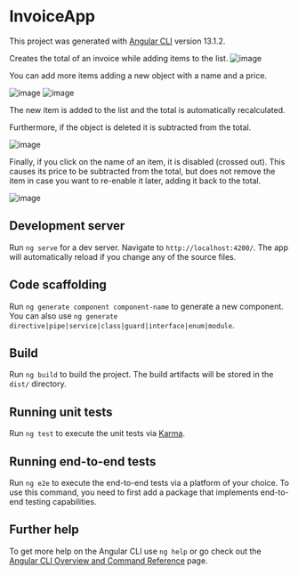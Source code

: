 # InvoiceApp

This project was generated with [Angular CLI](https://github.com/angular/angular-cli) version 13.1.2.

Creates the total of an invoice while adding items to the list. ![image](https://user-images.githubusercontent.com/44347390/148699302-b52f6243-afc8-4969-b89d-e0ec17529a99.png)

You can add more items adding a new object with a name and a price.

![image](https://user-images.githubusercontent.com/44347390/148699343-b7fc7600-1d21-4d73-9fa3-0cccd7d2d83d.png)
![image](https://user-images.githubusercontent.com/44347390/148699360-8f720f96-4f6c-46a4-989f-0c9d97bec8cb.png)

The new item is added to the list and the total is automatically recalculated.

Furthermore, if the object is deleted it is subtracted from the total.

![image](https://user-images.githubusercontent.com/44347390/148699414-1b7762ff-eca6-45ac-9e91-771bb8c51186.png)

Finally, if you click on the name of an item, it is disabled (crossed out). This causes its price to be subtracted from the total, but does not remove the item in case you want to re-enable it later, adding it back to the total.

![image](https://user-images.githubusercontent.com/44347390/148699466-ad15ea7d-520a-49ec-b210-15a5b4cf0817.png)


## Development server

Run `ng serve` for a dev server. Navigate to `http://localhost:4200/`. The app will automatically reload if you change any of the source files.

## Code scaffolding

Run `ng generate component component-name` to generate a new component. You can also use `ng generate directive|pipe|service|class|guard|interface|enum|module`.

## Build

Run `ng build` to build the project. The build artifacts will be stored in the `dist/` directory.

## Running unit tests

Run `ng test` to execute the unit tests via [Karma](https://karma-runner.github.io).

## Running end-to-end tests

Run `ng e2e` to execute the end-to-end tests via a platform of your choice. To use this command, you need to first add a package that implements end-to-end testing capabilities.

## Further help

To get more help on the Angular CLI use `ng help` or go check out the [Angular CLI Overview and Command Reference](https://angular.io/cli) page.
